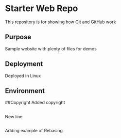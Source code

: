 # Starter Web Repo

This repository is for showing how Git and GitHub work

## Purpose

Sample website with plenty of files for demos

## Deployment

Deployed in Linux 

## Environment

##Copyright
Added copyright

##
New line

##
Adding example of Rebasing